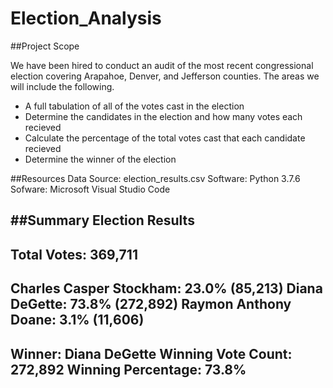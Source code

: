 # Election_Analysis

##Project Scope

We have been hired to conduct an audit of the most recent congressional election covering Arapahoe, Denver, and Jefferson counties. The areas we will include the following. 

- A full tabulation of all of the votes cast in the election
- Determine the candidates in the election and how many votes each recieved
- Calculate the percentage of the total votes cast that each candidate recieved
- Determine the winner of the election

##Resources
Data Source: election_results.csv
Software: Python 3.7.6
Sofware: Microsoft Visual Studio Code

##Summary
Election Results
-------------------------
Total Votes: 369,711
-------------------------
Charles Casper Stockham: 23.0% (85,213)
Diana DeGette: 73.8% (272,892)
Raymon Anthony Doane: 3.1% (11,606)
-------------------------
Winner: Diana DeGette
Winning Vote Count: 272,892
Winning Percentage: 73.8%
-------------------------


